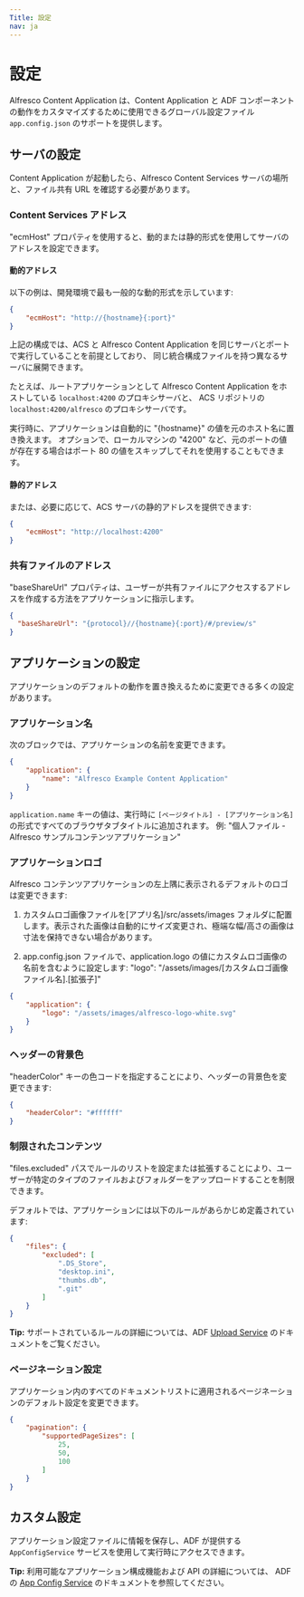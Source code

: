 ```yaml
---
Title: 設定
nav: ja
---
```


# 設定

Alfresco Content Application は、Content Application と ADF コンポーネントの動作をカスタマイズするために使用できるグローバル設定ファイル `app.config.json` のサポートを提供します。

## サーバの設定

Content Application が起動したら、Alfresco Content Services サーバの場所と、ファイル共有 URL を確認する必要があります。

### Content Services アドレス

"ecmHost" プロパティを使用すると、動的または静的形式を使用してサーバのアドレスを設定できます。

#### 動的アドレス

以下の例は、開発環境で最も一般的な動的形式を示しています:

```json
{
    "ecmHost": "http://{hostname}{:port}"
}
```

上記の構成では、ACS と Alfresco Content Application を同じサーバとポートで実行していることを前提としており、
同じ統合構成ファイルを持つ異なるサーバに展開できます。

たとえば、ルートアプリケーションとして Alfresco Content Application をホストしている `localhost:4200` のプロキシサーバと、
ACS リポジトリの `localhost:4200/alfresco` のプロキシサーバです。

実行時に、アプリケーションは自動的に "{hostname}" の値を元のホスト名に置き換えます。
オプションで、ローカルマシンの "4200" など、元のポートの値が存在する場合はポート 80 の値をスキップしてそれを使用することもできます。

#### 静的アドレス

または、必要に応じて、ACS サーバの静的アドレスを提供できます:

```json
{
    "ecmHost": "http://localhost:4200"
}
```

### 共有ファイルのアドレス

"baseShareUrl" プロパティは、ユーザーが共有ファイルにアクセスするアドレスを作成する方法をアプリケーションに指示します。

```json
{
  "baseShareUrl": "{protocol}//{hostname}{:port}/#/preview/s"
}
```

## アプリケーションの設定

アプリケーションのデフォルトの動作を置き換えるために変更できる多くの設定があります。

### アプリケーション名

次のブロックでは、アプリケーションの名前を変更できます。

```json
{
    "application": {
        "name": "Alfresco Example Content Application"
    }
}
```

`application.name` キーの値は、実行時に `[ページタイトル] - [アプリケーション名]` の形式ですべてのブラウザタブタイトルに追加されます。
例: "個人ファイル - Alfresco サンプルコンテンツアプリケーション"

### アプリケーションロゴ

Alfresco コンテンツアプリケーションの左上隅に表示されるデフォルトのロゴは変更できます:

1. カスタムロゴ画像ファイルを[アプリ名]/src/assets/images フォルダに配置します。表示された画像は自動的にサイズ変更され、極端な幅/高さの画像は寸法を保持できない場合があります。

2. app.config.json ファイルで、application.logo の値にカスタムロゴ画像の名前を含むように設定します: "logo": "/assets/images/[カスタムロゴ画像ファイル名].[拡張子]"

```json
{
    "application": {
        "logo": "/assets/images/alfresco-logo-white.svg"
    }
}
```

### ヘッダーの背景色

"headerColor" キーの色コードを指定することにより、ヘッダーの背景色を変更できます:

```json
{
    "headerColor": "#ffffff"
}
```

### 制限されたコンテンツ

"files.excluded" パスでルールのリストを設定または拡張することにより、ユーザーが特定のタイプのファイルおよびフォルダーをアップロードすることを制限できます。

デフォルトでは、アプリケーションには以下のルールがあらかじめ定義されています:

```json
{
    "files": {
        "excluded": [
            ".DS_Store",
            "desktop.ini",
            "thumbs.db",
            ".git"
        ]
    }
}
```

**Tip:** サポートされているルールの詳細については、ADF [Upload Service](https://www.alfresco.com/abn/adf/docs/core/services/upload.service/) のドキュメントをご覧ください。

### ページネーション設定

アプリケーション内のすべてのドキュメントリストに適用されるページネーションのデフォルト設定を変更できます。

```json
{
    "pagination": {
        "supportedPageSizes": [
            25,
            50,
            100
        ]
    }
}
```

## カスタム設定

アプリケーション設定ファイルに情報を保存し、ADF が提供する `AppConfigService` サービスを使用して実行時にアクセスできます。

**Tip:** 利用可能なアプリケーション構成機能および API の詳細については、
ADF の [App Config Service](https://www.alfresco.com/abn/adf/docs/core/services/app-config.service/) のドキュメントを参照してください。
